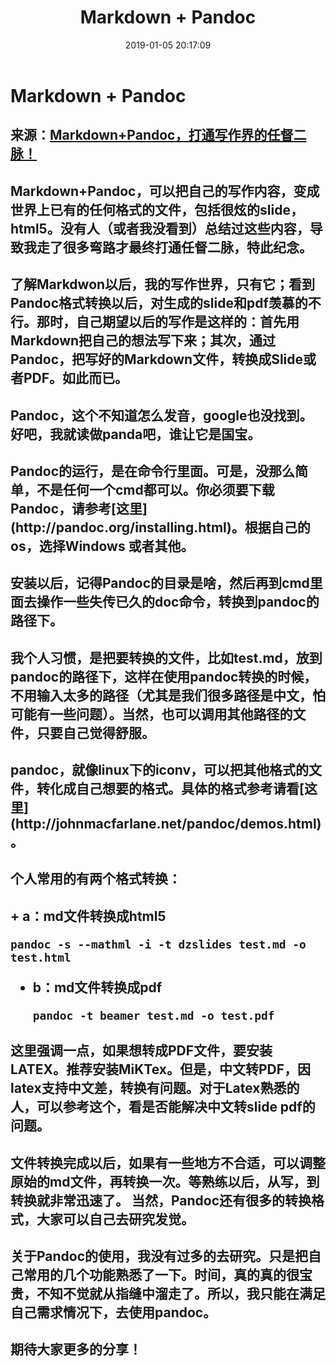 ﻿---
title: Markdown + Pandoc
tags:
  - Markdown+Pandoc
categories:
  - Markdown
abbrlink: 13cff3c5
date: 2019-01-05 20:17:09
---
# Markdown + Pandoc
<h2>

来源：[Markdown+Pandoc，打通写作界的任督二脉！](http://blog.csdn.net/duqi_yc/article/details/8974041)
<h2>
Markdown+Pandoc，可以把自己的写作内容，变成世界上已有的任何格式的文件，包括很炫的slide，html5。没有人（或者我没看到）总结过这些内容，导致我走了很多弯路才最终打通任督二脉，特此纪念。
<h2>
了解Markdwon以后，我的写作世界，只有它；看到Pandoc格式转换以后，对生成的slide和pdf羡慕的不行。那时，自己期望以后的写作是这样的：首先用Markdown把自己的想法写下来；其次，通过Pandoc，把写好的Markdown文件，转换成Slide或者PDF。如此而已。
<h2>
Pandoc，这个不知道怎么发音，google也没找到。好吧，我就读做panda吧，谁让它是国宝。
<h2>
Pandoc的运行，是在命令行里面。可是，没那么简单，不是任何一个cmd都可以。你必须要下载Pandoc，请参考[这里](http://pandoc.org/installing.html)。根据自己的os，选择Windows 或者其他。
<h2>
安装以后，记得Pandoc的目录是啥，然后再到cmd里面去操作一些失传已久的doc命令，转换到pandoc的路径下。
<h2>
我个人习惯，是把要转换的文件，比如test.md，放到pandoc的路径下，这样在使用pandoc转换的时候，不用输入太多的路径（尤其是我们很多路径是中文，怕可能有一些问题）。当然，也可以调用其他路径的文件，只要自己觉得舒服。
<h2>
pandoc，就像linux下的iconv，可以把其他格式的文件，转化成自己想要的格式。具体的格式参考请看[这里](http://johnmacfarlane.net/pandoc/demos.html)。
<h2>
个人常用的有两个格式转换：
<h2>
+ a：md文件转换成html5
  
  ```
  pandoc -s --mathml -i -t dzslides test.md -o test.html
  ```
+ b：md文件转换成pdf
  
  ```
  pandoc -t beamer test.md -o test.pdf
  ```
<h2> 
这里强调一点，如果想转成PDF文件，要安装LATEX。推荐安装MiKTex。但是，中文转PDF，因latex支持中文差，转换有问题。对于Latex熟悉的人，可以参考这个，看是否能解决中文转slide pdf的问题。
<h2>
文件转换完成以后，如果有一些地方不合适，可以调整原始的md文件，再转换一次。等熟练以后，从写，到转换就非常迅速了。 当然，Pandoc还有很多的转换格式，大家可以自己去研究发觉。
<h2>
关于Pandoc的使用，我没有过多的去研究。只是把自己常用的几个功能熟悉了一下。时间，真的真的很宝贵，不知不觉就从指缝中溜走了。所以，我只能在满足自己需求情况下，去使用pandoc。
<h2>
期待大家更多的分享！
</h2>